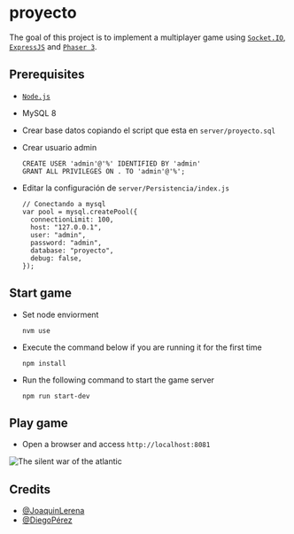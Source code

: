 # proyecto

The goal of this project is to implement a multiplayer game using [`Socket.IO`](https://socket.io/), [`ExpressJS`](https://expressjs.com/) and [`Phaser 3`](https://phaser.io/phaser3).

## Prerequisites

- [`Node.js`](https://nodejs.org/en/)
- MySQL 8
- Crear base datos copiando el script que esta en `server/proyecto.sql`
- Crear usuario admin
  `````
  CREATE USER 'admin'@'%' IDENTIFIED BY 'admin'
  GRANT ALL PRIVILEGES ON . TO 'admin'@'%';
  ``````

- Editar la configuración de `server/Persistencia/index.js`
  ````
  // Conectando a mysql
  var pool = mysql.createPool({
    connectionLimit: 100,
    host: "127.0.0.1",
    user: "admin",
    password: "admin",
    database: "proyecto",
    debug: false,
  });

## Start game

- Set node enviorment
  ```
  nvm use
  ```

- Execute the command below if you are running it for the first time
  ```
  npm install
  ```

- Run the following command to start the game server
  ```
  npm run start-dev
  ```

## Play game
- Open a browser and access `http://localhost:8081`

![The silent war of the atlantic](https://user-images.githubusercontent.com/69306110/156943409-49c96de6-861e-49bf-8102-f2392fd5d0a9.gif)


## Credits
- [@JoaquinLerena](https://github.com/JoaquinLerena)
- [@DiegoPérez](https://github.com/dxp0610)



